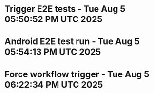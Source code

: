 # Trigger E2E tests - Tue Aug  5 05:50:52 PM UTC 2025
# Android E2E test run - Tue Aug  5 05:54:13 PM UTC 2025
# Force workflow trigger - Tue Aug  5 06:22:34 PM UTC 2025
